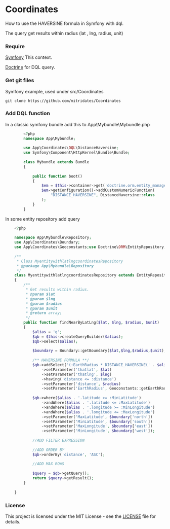 Coordinates
================

How to use the HAVERSINE formula in Symfony with dql.

The query get results within radius (lat , lng, radius, unit)
 
### Require

[Symfony](https://www.symfony.com/) This context.

[Doctrine](https://www.doctrine-project.org/) for DQL query.

### Get git files

Symfony example, used under src/Coordinates
    
    git clone https://github.com/mitridates/Coordinates

### Add DQL function

In a classic symfony bundle add this to  App\Mybundle\Mybundle.php

```php
        <?php
        namespace App\Mybundle;
        
        use App\Coordinates\DQL\DistanceHaversine;
        use Symfony\Component\HttpKernel\Bundle\Bundle;
        
        class Mybundle extends Bundle
        {
        
            public function boot()
            {
                $em = $this->container->get('doctrine.orm.entity_manager');
                $em->getConfiguration()->addCustomNumericFunction(
                    "DISTANCE_HAVERSINE", DistanceHaversine::class
                );
            }
        }
````    

In some entity repository add query

```php
    <?php
    
    namespace App\Mybundle\Repository;
    use App\Coordinates\Boundary;
    use App\Coordinates\Geoconstants;use Doctrine\ORM\EntityRepository;
    
    /**
     * Class MyentitywithlatlngcoordinatesRepository
     * @package App\Mybundle\Repository
     */
    class MyentitywithlatlngcoordinatesRepository extends EntityRepository
    { 
        /**
         * Get results within radius.
         * @param $lat
         * @param $lng
         * @param $radius 
         * @param $unit
         * @return array;
         */
        public function findNearByLatLng($lat, $lng, $radius, $unit)
        {
            $alias = 'g';
            $qb = $this->createQueryBuilder($alias);
            $qb->select($alias);
    
            $boundary = Boundary::getBoundary($lat,$lng,$radius,$unit);
    
            /** HAVERSINE FORMULA **/
            $qb->addSelect('(:EarthRadius * DISTANCE_HAVERSINE(' . $alias . '.latitude, ' . $alias . '.longitude, :thatlat, :thatlng)) AS distance')
                ->setParameter('thatlat', $lat)
                ->setParameter('thatlng', $lng)
                ->having('distance <= :distance')
                ->setParameter('distance', $radius)
                ->setParameter('EarthRadius', Geoconstants::getEarthRadius($unit));
    
            $qb->where($alias . '.latitude >= :MinLatitude')
                ->andWhere($alias . '.latitude <= :MaxLatitude')
                ->andWhere($alias . '.longitude >= :MinLongitude')
                ->andWhere($alias . '.longitude <= :MaxLongitude')
                ->setParameter('MaxLatitude', $boundary['north'])
                ->setParameter('MinLatitude', $boundary['south'])
                ->setParameter('MaxLongitude', $boundary['east'])
                ->setParameter('MinLongitude', $boundary['west']);
    
            //ADD FILTER EXPRESSION
    
            //ADD ORDER BY
            $qb->orderBy('distance', 'ASC');
    
            //ADD MAX ROWS
    
            $query = $qb->getQuery();
            return $query->getResult();
        }
    
    } 
````

### License

This project is licensed under the MIT License - see the [LICENSE](LICENSE) file for details.